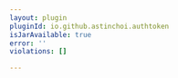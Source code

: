 ```yaml
---
layout: plugin
pluginId: io.github.astinchoi.authtoken
isJarAvailable: true
error: ''
violations: []

---
```


